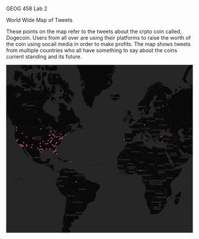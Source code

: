GEOG 458 Lab 2

World Wide Map of Tweets

These points on the map refer to the tweets about the crpto coin called, Dogecoin. Users from all over are using their platforms to raise the worth of the coin using socail media in order to make profits. The map shows tweets from multiple countries who all have something to say about the coins current standing and its future.

![Map Image](twitterimage.png)

